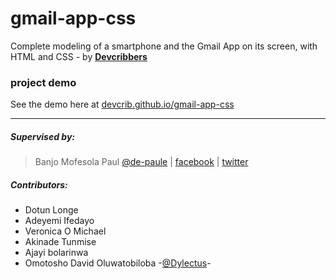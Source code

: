 # gmail-app-css
Complete modeling of a smartphone and the Gmail App on its screen, with HTML and CSS - by [**Devcribbers**](http://planetnest.org/devcrib)

### project demo
See the demo here at [devcrib.github.io/gmail-app-css](https://devcrib.github.io/gmail-app-css)

***

##### Supervised by:
>   Banjo Mofesola Paul [@de-paule](https://github.com/De-paule) | 
    [facebook](https://facebook.com/mofesolab) |
    [twitter](https://twitter.com/mpdepaule)

##### Contributors:
* Dotun Longe 
* Adeyemi Ifedayo
* Veronica O Michael
* Akinade Tunmise
* Ajayi bolarinwa
* Omotosho David Oluwatobiloba -[@Dylectus](https://github.com/Dylectus)-